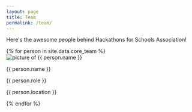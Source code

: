 ```yaml
---
layout: page
title: Team
permalink: /team/
---
```


Here's the awesome people behind Hackathons for Schools Association!

<div class="item-container">
  {% for person in site.data.core_team %}
  <div class="item">
    <img class="picture" src="/assets/img/team/{{ person.picture | relative_url }}" alt="picture of {{ person.name }}">
    <div class="info">
      <p class="name">{{ person.name }}</p>
      <p class="role">{{ person.role }}</p>
      <p class="location">{{ person.location }}</p>
    </div>
  </div>
  {% endfor %}
</div>
